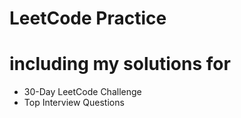 # LeetCode Practice
# including my solutions for 
- 30-Day LeetCode Challenge
- Top Interview Questions
